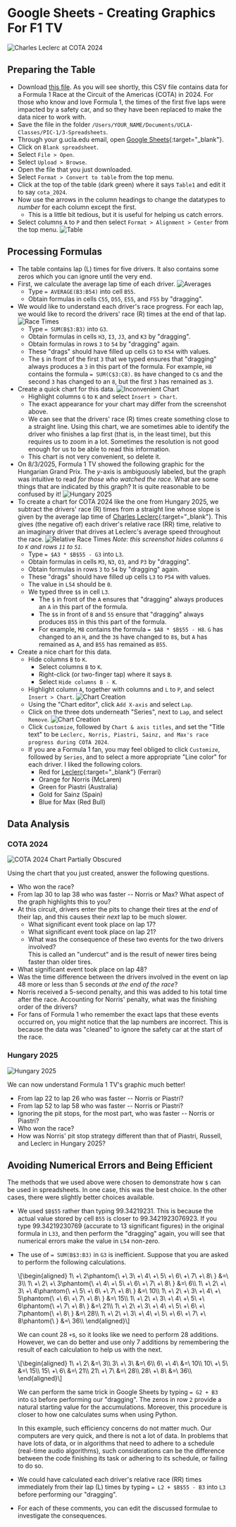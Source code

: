 # Google Sheets - Creating Graphics For F1 TV




![Charles Leclerc at COTA 2024](./data/cota_2024.jpg)




## Preparing the Table

 - Download [this file](./data/cota_2024.csv).
   As you will see shortly,
   this CSV file contains data
   for a Formula 1 Race at the Circuit of the Americas (COTA) in 2024.
   For those who know and love Formula 1,
   the times of the first five laps were impacted by a safety car,
   and so they have been replaced to make the data nicer to work with.
 - Save the file in the folder `/Users/YOUR_NAME/Documents/UCLA-Classes/PIC-1/3-Spreadsheets`.
 - Through your g.ucla.edu email,
   open [Google Sheets](https://docs.google.com/spreadsheets){:target="_blank"}.
 - Click on `Blank spreadsheet`.
 - Select `File > Open`.
 - Select `Upload > Browse`.
 - Open the file that you just downloaded.
 - Select `Format > Convert to table` from the top menu.
 - Click at the top of the table (dark green)
   where it says `Table1` and edit it to say `cota_2024`.
 - Now use the arrows in the column headings
   to change the datatypes to *number*
   for each column except the first.
   - This is a little bit tedious, but it is useful for helping us catch errors.
 - Select columns `A` to `P` and then
   select `Format > Alignment > Center` from the top menu.
   ![Table](./sheets-screenshots/53.png)




## Processing Formulas

 - The table contains lap (L) times for five drivers.
   It also contains some zeros which you can ignore until the very end.
 - First, we calculate the average lap time of each driver.
   ![Averages](./sheets-screenshots/54.png)
   - Type `= AVERAGE(B3:B54)` into cell `B55`.
   - Obtain formulas in cells `C55`, `D55`, `E55`, and `F55` by "dragging".
 - We would like to understand each driver's race progress.
   For each lap, we would like to record the drivers' race (R) times at the end of that lap.
   ![Race Times](./sheets-screenshots/55.png)
   - Type `= SUM(B$3:B3)` into `G3`.
   - Obtain formulas in cells `H3`, `I3`, `J3`, and `K3` by "dragging".
   - Obtain formulas in rows `3` to `54` by "dragging" again.
   - These "drags" should have filled up cells `G3` to `K54` with values.
   - The `$` in front of the first `3` that we typed ensures that
     "dragging" always produces a `3` in this part of the formula.
     For example, `H8` contains the formula `= SUM(C$3:C8)`.
     `B`s have changed to `C`s and
     the second `3` has changed to an `8`,
     but the first `3` has remained as `3`.
 - Create a quick chart for this data.
   ![Inconvenient Chart](./sheets-screenshots/56.png)
   - Highlight columns `G` to `K` and select `Insert > Chart`.
   - The exact appearance for your chart may differ from the screenshot above.
   - We can see that the drivers' race (R) times create
     something close to a straight line.
     Using this chart,
     we are sometimes able
     to identify the driver
     who finishes a lap first
     (that is, in the least time),
     but this requires us to zoom in a lot.
     Sometimes the resolution is not good enough
     for us to be able to read this information.
   - This chart is not very convenient, so delete it.
 - On 8/3/2025, Formula 1 TV showed the following graphic
   for the Hungarian Grand Prix. The $y$-axis is ambiguously labeled,
   but the graph was intuitive to read *for those who watched the race*.
   What are some things that are indicated by this graph?
   It is quite reasonable to be confused by it!
   ![Hungary 2025](./data/hung_2025.png)
 - To create a chart for COTA 2024 like the one from Hungary 2025,
   we subtract the drivers' race (R) times from a straight line
   whose slope is given by the average lap time of [Charles Leclerc](https://www.youtube.com/watch?v=S0TeJKUYTxw){:target="_blank"}.
   This gives (the negative of) each driver's relative race (RR) time,
   relative to an imaginary driver that drives at Leclerc's average speed
   throughout the race.
   ![Relative Race Times](./sheets-screenshots/57.png)
   *Note: this screenshot hides columns `G` to `K` and rows `11` to `51`.*
   - Type `= $A3 * $B$55 - G3` into `L3`.
   - Obtain formulas in cells `M3`, `N3`, `O3`, and `P3` by "dragging".
   - Obtain formulas in rows `3` to `54` by "dragging" again.
   - These "drags" should have filled up cells `L3` to `P54` with values.
   - The value in `L54` should be `0`.
   - We typed three `$`s in cell `L3`.
     - The `$` in front of the `A` ensures that
       "dragging" always produces an `A` in this part of the formula.
     - The `$`s in front of `B` and `55` ensure that
       "dragging" always produces `B55` in this this part of the formula.
     - For example, `M8` contains the formula `= $A8 * $B$55 - H8`.
       `G` has changed to an `H`, and the `3`s have changed to `8`s,
       but `A` has remained as `A`, and `B55` has remained as `B55`.
 - Create a nice chart for this data.
   - Hide columns `B` to `K`.
     - Select columns `B` to `K`.
     - Right-click (or two-finger tap) where it says `B`.
     - Select `Hide columns B - K`.
   - Highlight column `A`, together with columns and `L` to `P`,
     and select `Insert > Chart`.
     ![Chart Creation](./sheets-screenshots/58.png)
   - Using the "Chart editor",
     click `Add X-axis` and select `Lap`.
   - Click on the three dots underneath "Series", next to `Lap`,
     and select `Remove`.
     ![Chart Creation](./sheets-screenshots/59.png)
   - Click `Customize`, followed by `Chart & axis titles`, and set the "Title text" to be
     `Leclerc, Norris, Piastri, Sainz, and Max's race progress during COTA 2024`.
   - If you are a Formula 1 fan,
     you may feel obliged to click `Customize`, followed by `Series`,
     and to select a more appropriate "Line color" for each driver.
     I liked the following colors.
     - Red for [Leclerc](https://www.youtube.com/watch?v=C04OevmYqkQ){:target="_blank"} (Ferrari)
     - Orange for Norris (McLaren)
     - Green for Piastri (Australia)
     - Gold for Sainz (Spain)
     - Blue for Max (Red Bull)




## Data Analysis


### COTA 2024

![COTA 2024 Chart Partially Obscured](./sheets-screenshots/60.png)

Using the chart that you just created, answer the following questions.

 - Who won the race?
 - From lap 30 to lap 38 who was faster -- Norris or Max?
   What aspect of the graph highlights this to you?
 - At this circuit, drivers enter the pits
   to change their tires at the *end* of their lap,
   and this causes their *next* lap to be much slower.
   - What significant event took place on lap 17?
   - What significant event took place on lap 21?
   - What was the consequence of these two events for the two drivers involved?<br>
     This is called an "undercut" and is the result of newer tires being faster than older tires.
 - What significant event took place on lap 48?
 - Was the time difference between
   the drivers involved in the event on lap 48
   more or less than 5 seconds *at the end of the race*?
 - Norris received a 5-second penalty,
   and this was added to his total time
   after the race.
   Accounting for Norris' penalty,
   what was the finishing order of the drivers?
 - For fans of Formula 1 who remember the exact laps that these events occurred on,
   you might notice that the lap numbers are incorrect. This is because the data
   was "cleaned" to ignore the safety car at the start of the race.


### Hungary 2025

![Hungary 2025](./data/hung_2025.png)

We can now understand Formula 1 TV's graphic much better!

 - From lap 22 to lap 26 who was faster -- Norris or Piastri?
 - From lap 52 to lap 58 who was faster -- Norris or Piastri?
 - Ignoring the pit stops, for the most part, who was faster -- Norris or Piastri?
 - Who won the race?
 - How was Norris' pit stop strategy different than that of
   Piastri, Russell, and Leclerc in Hungary 2025?




## Avoiding Numerical Errors and Being Efficient

The methods that we used above were chosen to demonstrate how `$` can be used in spreadsheets.
In one case, this was the best choice. In the other cases, there were slightly better choices available.

 - We used `$B$55` rather than typing 99.34219231. This is because
   the actual value stored by cell `B55` is closer to 99.3421923076923.
   If you type 99.34219230769 (accurate to 13 significant figures) in
   the original formula in `L33`, and then perform the "dragging" again,
   you will see that numerical errors make the value in `L54` non-zero.

 - The use of `= SUM(B$3:B3)` in `G3` is inefficient.
   Suppose that you are asked to perform the following calculations.
   <div>
     \[\begin{aligned}
       1\ +\ 2\phantom{\ +\ 3\ +\ 4\ +\ 5\ +\ 6\ +\ 7\ +\ 8\ } &=\  3\\
       1\ +\ 2\ +\ 3\phantom{\ +\ 4\ +\ 5\ +\ 6\ +\ 7\ +\ 8\ } &=\  6\\
       1\ +\ 2\ +\ 3\ +\ 4\phantom{\ +\ 5\ +\ 6\ +\ 7\ +\ 8\ } &=\ 10\\
       1\ +\ 2\ +\ 3\ +\ 4\ +\ 5\phantom{\ +\ 6\ +\ 7\ +\ 8\ } &=\ 15\\
       1\ +\ 2\ +\ 3\ +\ 4\ +\ 5\ +\ 6\phantom{\ +\ 7\ +\ 8\ } &=\ 21\\
       1\ +\ 2\ +\ 3\ +\ 4\ +\ 5\ +\ 6\ +\ 7\phantom{\ +\ 8\ } &=\ 28\\
       1\ +\ 2\ +\ 3\ +\ 4\ +\ 5\ +\ 6\ +\ 7\ +\ 8\phantom{\ } &=\ 36\\
     \end{aligned}\]
   </div>

   We can count 28 `+`s, so it looks like we need to perform 28 additions.
   However, we can do better and use only 7 additions
   by remembering the result of each calculation to help us with the next.
   <div>
     \[\begin{aligned}
        1\ +\ 2\ &=\  3\\
        3\ +\ 3\ &=\  6\\
        6\ +\ 4\ &=\ 10\\
       10\ +\ 5\ &=\ 15\\
       15\ +\ 6\ &=\ 21\\
       21\ +\ 7\ &=\ 28\\
       28\ +\ 8\ &=\ 36\\
     \end{aligned}\]
   </div>

   We can perform the same trick in Google Sheets
   by typing `= G2 + B3` into `G3` before performing our "dragging".
   The zeros in row `2` provide a natural starting value for the accumulations.
   Moreover, this procedure is closer to how one calculates sums when using Python.

   In this example, such efficiency concerns do not matter much.
   Our computers are very quick, and there is not a lot of data.
   In problems that have lots of data, or in algorithms that
   need to adhere to a schedule (real-time audio algorithms),
   such considerations can be the difference between the code
   finishing its task or adhering to its schedule, or failing to do so.

 - We could have calculated each driver's relative race (RR) times immediately
   from their lap (L) times by typing `= L2 + $B$55 - B3` into `L3` before
   performing our "dragging".

 - For each of these comments,
   you can edit the discussed formulae to investigate the consequences.